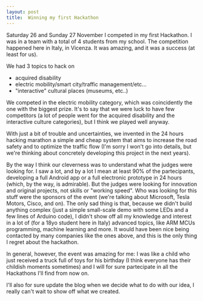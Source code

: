 ```yaml
---
layout: post
title:  Winning my first Hackathon
---
```


Saturday 26 and Sunday 27 November I competed in my first Hackathon. I was in a team with a total of 4 students from my school. The competition happened here in Italy, in Vicenza. It was amazing, and it was a success (at least for us).

We had 3 topics to hack on

+ acquired disability
+ electric mobility/smart city/traffic management/etc...
+ "interactive" cultural places (museums, etc..)

We competed in the electric mobility category, which was coincidently the one with the biggest prize. It's to say that we were luck to have few competitors (a lot of people went for the acquired disability and the interactive culture categories), but I think we played well anyway.

With just a bit of trouble and uncertainties, we invented in the 24 hours hacking marathon a simple and cheap system that aims to increase the road safety and to optimize the traffic flow (I'm sorry I won't go into details, but we're thinking about concretely developing this project in the next years).

By the way I think our cleverness was to understand what the judges were looking for. I saw a lot, and by a lot I mean at least 90% of the partecipants, developing a full Android app or a full electronic prototype in 24 hours (which, by the way, is admirable). But the judges were looking for innovation and original projects, not skills or "working speed". Who was looking for this stuff were the sponsors of the event (we're talking about Microsoft, Tesla Motors, Cisco, and on). The only sad thing is that, because we didn't build anything complex (just a simple small-scale demo with some LEDs and a few lines of Arduino code), I didn't show off all my knowledge and interest in a lot of (for a 18yo student here in Italy) advanced topics, like ARM MCUs programming, machine learning and more. It would have been nice being contacted by many companies like the ones above, and this is the only thing I regret about the hackathon.

In general, however, the event was amazing for me: I was like a child who just received a truck full of toys for his birthday (I think everyone has their childish moments sometimes) and I will for sure partecipate in all the Hackathons I'll find from now on.

I'll also for sure update the blog when we decide what to do with our idea, I really can't wait to show off what we created.
